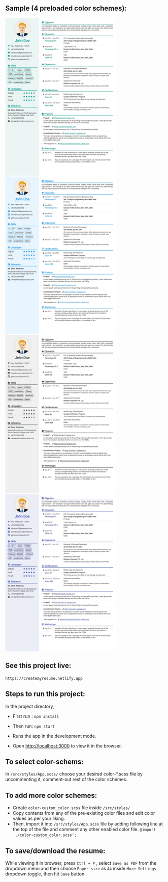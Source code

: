 ## Sample (4 preloaded color schemes):

<img src="https://github.com/ashutoshkumar19/resume-builder/blob/master/samples/dummy-seagreen.jpg" width="350px" /> <img src="https://github.com/ashutoshkumar19/resume-builder/blob/master/samples/dummy-blue.jpg" width="350px" />
<img src="https://github.com/ashutoshkumar19/resume-builder/blob/master/samples/dummy-grey.jpg" width="350px" /> <img src="https://github.com/ashutoshkumar19/resume-builder/blob/master/samples/dummy-indigo.jpg" width="350px" />

## See this project live:

`https://createmyresume.netlify.app`

## Steps to run this project:

In the project directory,

- First run : `npm install`
- Then run: `npm start`

- Runs the app in the development mode.
- Open [http://localhost:3000](http://localhost:3000) to view it in the browser.

## To select color-schems:

In `/src/styles/App.scss/` choose your desired color-\*.scss file by uncommenting it, comment-out rest of the color schemes.

## To add more color schemes:

- Create `color-custom_color.scss` file inside `/src/styles/`
- Copy contents from any of the pre-existing color files and edit color values as per your liking.
- Then, import it into `/src/styles/App.scss` file by adding following line at the top of the file and comment any other enabled color file.
  `@import './color-custom_color.scss';`

## To save/download the resume:

While viewing it in browser, press `Ctrl + P` , select `Save as PDF` from the dropdown menu and then choose `Paper size` as `A4` inside `More Settings` dropdown toggle, then hit `Save` button.
